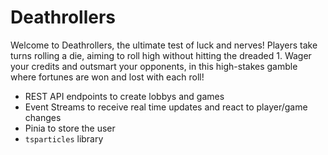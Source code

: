 # Deathrollers

Welcome to Deathrollers, the ultimate test of luck and nerves! Players take turns rolling
a die, aiming to roll high without hitting the dreaded 1. Wager your credits and outsmart
your opponents, in this high-stakes gamble where fortunes are won and lost with each roll!

- REST API endpoints to create lobbys and games
- Event Streams to receive real time updates and react to player/game changes
- Pinia to store the user
- `tsparticles` library
